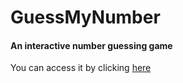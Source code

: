 # GuessMyNumber

<h4>An interactive number guessing game</h4>

You can access it by clicking <a href="https://suheybhersi.github.io/GuessMyNumber/">here</a>
